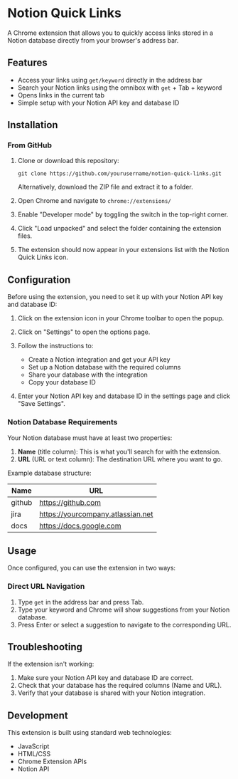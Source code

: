 # Notion Quick Links

A Chrome extension that allows you to quickly access links stored in a Notion database directly from your browser's address bar.

## Features

- Access your links using `get/keyword` directly in the address bar
- Search your Notion links using the omnibox with `get` + Tab + keyword
- Opens links in the current tab
- Simple setup with your Notion API key and database ID

## Installation

### From GitHub

1. Clone or download this repository:

   ```
   git clone https://github.com/yourusername/notion-quick-links.git
   ```

   Alternatively, download the ZIP file and extract it to a folder.

2. Open Chrome and navigate to `chrome://extensions/`

3. Enable "Developer mode" by toggling the switch in the top-right corner.

4. Click "Load unpacked" and select the folder containing the extension files.

5. The extension should now appear in your extensions list with the Notion Quick Links icon.

## Configuration

Before using the extension, you need to set it up with your Notion API key and database ID:

1. Click on the extension icon in your Chrome toolbar to open the popup.

2. Click on "Settings" to open the options page.

3. Follow the instructions to:

   - Create a Notion integration and get your API key
   - Set up a Notion database with the required columns
   - Share your database with the integration
   - Copy your database ID

4. Enter your Notion API key and database ID in the settings page and click "Save Settings".

### Notion Database Requirements

Your Notion database must have at least two properties:

1. **Name** (title column): This is what you'll search for with the extension.
2. **URL** (URL or text column): The destination URL where you want to go.

Example database structure:

| Name   | URL                               |
| ------ | --------------------------------- |
| github | https://github.com                |
| jira   | https://yourcompany.atlassian.net |
| docs   | https://docs.google.com           |

## Usage

Once configured, you can use the extension in two ways:

### Direct URL Navigation

1. Type `get` in the address bar and press Tab.
2. Type your keyword and Chrome will show suggestions from your Notion database.
3. Press Enter or select a suggestion to navigate to the corresponding URL.

## Troubleshooting

If the extension isn't working:

1. Make sure your Notion API key and database ID are correct.
2. Check that your database has the required columns (Name and URL).
3. Verify that your database is shared with your Notion integration.

## Development

This extension is built using standard web technologies:

- JavaScript
- HTML/CSS
- Chrome Extension APIs
- Notion API
